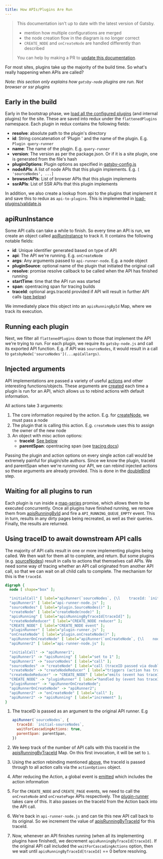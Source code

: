```yaml
---
title: How APIs/Plugins Are Run
---
```


> This documentation isn't up to date with the latest version of Gatsby.
>
> - mention how multiple configurations are merged
> - the node creation flow in the diagram is no longer correct
> - `CREATE_NODE` and `onCreateNode` are handled differently than described
>
> You can help by making a PR to [update this documentation](https://github.com/gatsbyjs/gatsby/issues/14228).

For most sites, plugins take up the majority of the build time. So what's really happening when APIs are called?

_Note: this section only explains how `gatsby-node` plugins are run. Not browser or ssr plugins_

## Early in the build

Early in the bootstrap phase, we [load all the configured plugins](https://github.com/gatsbyjs/gatsby/blob/8029c6647ab38792bb0a7c135ab4b98ae70a2627/packages/gatsby/src/bootstrap/load-plugins/index.js#L40) (and internal plugins) for the site. These are saved into redux under the `flattenedPlugins` namespace. Each plugin in redux contains the following fields:

- **resolve**: absolute path to the plugin's directory
- **id**: String concatenation of 'Plugin ' and the name of the plugin. E.g. `Plugin query-runner`
- **name**: The name of the plugin. E.g. `query-runner`
- **version**: The version as per the package.json. Or if it is a site plugin, one is generated from the file's hash
- **pluginOptions**: Plugin options as specified in [gatsby-config.js](/docs/gatsby-config/)
- **nodeAPIs**: A list of node APIs that this plugin implements. E.g. `[ 'sourceNodes', ...]`
- **browserAPIs**: List of browser APIs that this plugin implements
- **ssrAPIs**: List of SSR APIs that this plugin implements

In addition, we also create a lookup from api to the plugins that implement it and save this to redux as `api-to-plugins`. This is implemented in [load-plugins/validate.js](https://github.com/gatsbyjs/gatsby/blob/8029c6647ab38792bb0a7c135ab4b98ae70a2627/packages/gatsby/src/bootstrap/load-plugins/validate.js#L106)

## apiRunInstance

Some API calls can take a while to finish. So every time an API is run, we create an object called [apiRunInstance](https://github.com/gatsbyjs/gatsby/blob/8029c6647ab38792bb0a7c135ab4b98ae70a2627/packages/gatsby/src/utils/api-runner-node.js#L179) to track it. It contains the following notable fields:

- **id**: Unique identifier generated based on type of API
- **api**: The API we're running. E.g. `onCreateNode`
- **args**: Any arguments passed to `api-runner-node`. E.g. a node object
- **pluginSource**: optional name of the plugin that initiated the original call
- **resolve**: promise resolve callback to be called when the API has finished running
- **startTime**: time that the API run was started
- **span**: opentracing span for tracing builds
- **traceId**: optional args.traceId provided if API will result in further API calls ([see below](#using-traceid-to-await-downstream-api-calls))

We immediately place this object into an `apisRunningById` Map, where we track its execution.

## Running each plugin

Next, we filter all `flattenedPlugins` down to those that implement the API we're trying to run. For each plugin, we require its `gatsby-node.js` and call its exported API function. E.g. if API was `sourceNodes`, it would result in a call to `gatsbyNode['sourceNodes'](...apiCallargs)`.

## Injected arguments

API implementations are passed a variety of useful [actions](/docs/actions/) and other interesting functions/objects. These arguments are [created](https://github.com/gatsbyjs/gatsby/blob/8029c6647ab38792bb0a7c135ab4b98ae70a2627/packages/gatsby/src/utils/api-runner-node.js#L94) each time a plugin is run for an API, which allows us to rebind actions with default information.

All actions take 3 arguments:

1.  The core information required by the action. E.g. for [createNode](/docs/actions/#createNode), we must pass a node
2.  The plugin that is calling this action. E.g. `createNode` uses this to assign the owner of the new node
3.  An object with misc action options:
    - **traceId**: [See below](#using-traceid-to-await-downstream-api-calls)
    - **parentSpan**: opentracing span (see [tracing docs](/docs/performance-tracing/))

Passing the plugin and action options on every single action call would be extremely painful for plugin/site authors. Since we know the plugin, traceId and parentSpan when we're running our API, we can rebind injected actions so these arguments are already provided. This is done in the [doubleBind](https://github.com/gatsbyjs/gatsby/blob/8029c6647ab38792bb0a7c135ab4b98ae70a2627/packages/gatsby/src/utils/api-runner-node.js#L14) step.

## Waiting for all plugins to run

Each plugin is run inside a [map-series](https://www.npmjs.com/package/map-series) promise, which allows them to be executed concurrently. Once all plugins have finished running, we remove them from [apisRunningById](https://github.com/gatsbyjs/gatsby/blob/8029c6647ab38792bb0a7c135ab4b98ae70a2627/packages/gatsby/src/utils/api-runner-node.js#L246) and fire a `API_RUNNING_QUEUE_EMPTY` event. This in turn, results in any dirty pages being recreated, as well as their queries. Finally, the results are returned.

## Using traceID to await downstream API calls

The majority of API calls result in one or more implementing plugins being called. We then wait for them all to complete, and return. But some plugins (e.g. [sourceNodes](/docs/node-apis/#sourceNodes)) result in calls to actions that themselves call APIs. We need some way of tracing whether an API call originated from another API call, so that we can wait on all child calls to complete. The mechanism for this is the `traceId`.

```dot
digraph {
  node [ shape="box" ];

  "initialCall" [ label="apiRunner(`sourceNodes`, {\l    traceId: `initial-sourceNodes`,\l    waitForCascadingActions: true,\l    parentSpan: parentSpan\l})\l " ];
  "apiRunner1" [ label="api-runner-node.js" ];
  "sourceNodes" [ label="plugin.SourceNodes()" ];
  "createNode" [ label="createNode(node)" ];
  "apisRunning" [ label="apisRunningByTraceId[traceId]" ];
  "createNodeReducer" [ label="CREATE_NODE reducer" ];
  "CREATE_NODE" [ label="CREATE_NODE event" ];
  "pluginRunner" [ label="plugin-runner.js" ];
  "onCreateNode" [ label="plugin.onCreateNode()" ];
  "apiRunnerOnCreateNode" [ label="apiRunner(`onCreateNode`, {\l    node,\l    traceId: action.traceId\l})\l "; ];
  "apiRunner2" [ label="api-runner-node.js" ];

  "initialCall" -> "apiRunner1";
  "apiRunner1" -> "apisRunning" [ label="set to 1" ];
  "apiRunner1" -> "sourceNodes" [ label="call" ];
  "sourceNodes" -> "createNode" [ label="call (traceID passed via doubleBind)" ];
  "createNode" -> "createNodeReducer" [ label="triggers (action has traceId)" ];
  "createNodeReducer" -> "CREATE_NODE" [ label="emits (event has traceId)" ];
  "CREATE_NODE" -> "pluginRunner" [ label="handled by (event has traceId)" ];
  "pluginRunner" -> "apiRunnerOnCreateNode";
  "apiRunnerOnCreateNode" -> "apiRunner2";
  "apiRunner2" -> "onCreateNode" [ label="call" ];
  "apiRunner2" -> "apisRunning" [ label="increment" ];
}
```

1.  The traceID is passed as an argument to the original API runner. E.g

    ```javascript
    apiRunner(`sourceNodes`, {
      traceId: `initial-sourceNodes`,
      waitForCascadingActions: true,
      parentSpan: parentSpan,
    })
    ```

1.  We keep track of the number of API calls with this traceId in the [apisRunningByTraceId](https://github.com/gatsbyjs/gatsby/blob/8029c6647ab38792bb0a7c135ab4b98ae70a2627/packages/gatsby/src/utils/api-runner-node.js#L139) Map. On this first invocation, it will be set to `1`.
1.  Using the action rebinding mentioned [above](#injected-arguments), the traceId is passed through to all action calls via the `actionOptions` object.
1.  After reducing the Action, a global event is [emitted](https://github.com/gatsbyjs/gatsby/blob/8029c6647ab38792bb0a7c135ab4b98ae70a2627/packages/gatsby/src/redux/index.js#L93) which includes the action information
1.  For the `CREATE_NODE` and `CREATE_PAGE` events, we need to call the `onCreateNode` and `onCreatePage` APIs respectively. The [plugin-runner](https://github.com/gatsbyjs/gatsby/blob/8029c6647ab38792bb0a7c135ab4b98ae70a2627/packages/gatsby/src/redux/plugin-runner.js) takes care of this. It also passes on the traceId from the Action back into the API call.
1.  We're back in `api-runner-node.js` and can tie this new API call back to its original. So we increment the value of [apisRunningByTraceId](https://github.com/gatsbyjs/gatsby/blob/8029c6647ab38792bb0a7c135ab4b98ae70a2627/packages/gatsby/src/utils/api-runner-node.js#L218) for this traceId.
1.  Now, whenever an API finishes running (when all its implementing plugins have finished), we decrement `apisRunningByTraceId[traceId]`. If the original API call included the `waitForCascadingActions` option, then we wait until `apisRunningByTraceId[traceId]` == 0 before resolving.
